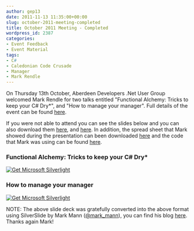 ```yaml
---
author: gep13
date: 2011-11-13 11:35:00+00:00
slug: october-2011-meeting-completed
title: October 2011 Meeting - Completed
wordpress_id: 2387
categories:
- Event Feedback
- Event Material
tags:
- C#
- Caledonian Code Crusade
- Manager
- Mark Rendle
---
```


On Thursday 13th October, Aberdeen Developers .Net User Group welcomed Mark Rendle for two talks entitled "Functional Alchemy: Tricks to keep your C# Dry*", and "How to manage your manager". Full details of the event can be found [here](http://adnuguk-oct2011.eventbrite.com/).



If you were not able to attend you can see the slides below and you can also download them [here](http://www.aberdeendevelopers.co.uk/Uploads/Meetings/FunctionalAlchemy.pptx), and [here](http://www.aberdeendevelopers.co.uk/Uploads/Meetings/How%20To%20Manage%20Your%20Manager.pptx). In addition, the spread sheet that Mark showed during the presentation can been downloaded [here](http://www.aberdeendevelopers.co.uk/Uploads/Meetings/HTMYM-TimeAndMotion.xlsx) and the code that Mark was using can be found [here](https://github.com/markrendle/functionalalchemy).

### Functional Alchemy: Tricks to keep your C# Dry*

[ ![Get Microsoft Silverlight](http://go.microsoft.com/fwlink/?LinkId=161376) ](http://go.microsoft.com/fwlink/?LinkID=149156&v=4.0.50401.0)




### How to manage your manager

[ ![Get Microsoft Silverlight](http://go.microsoft.com/fwlink/?LinkId=161376) ](http://go.microsoft.com/fwlink/?LinkID=149156&v=4.0.50401.0)




NOTE: The above slide deck was gratefully converted into the above format using SilverSlide by Mark Mann ([@mark_mann](http://twitter.com/#!/@mark_mann)), you can find his blog [here](http://blog.mark-mann.co.uk/). Thanks again Mark!
